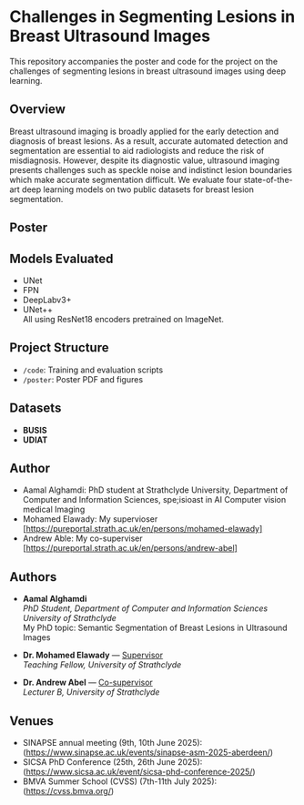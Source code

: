 # Challenges in Segmenting Lesions in Breast Ultrasound Images

This repository accompanies the poster and code for the project on the challenges of segmenting lesions in breast ultrasound images using deep learning.

## Overview
Breast ultrasound imaging is broadly applied for the early detection and diagnosis of breast lesions. As a result, accurate automated detection and segmentation are essential to aid radiologists and reduce the risk of misdiagnosis. However, despite its diagnostic value, ultrasound imaging presents challenges such as speckle noise and indistinct lesion boundaries which make accurate segmentation difficult. We evaluate four state-of-the-art deep learning models on two public datasets for breast lesion segmentation.


## Poster
<!-- See `poster/Challenges_Breast_Ultrasound_Segmentation.pdf` for the summary of results and methods. -->

## Models Evaluated
- UNet
- FPN
- DeepLabv3+ 
- UNet++  
All using ResNet18 encoders pretrained on ImageNet.

## Project Structure
- `/code`: Training and evaluation scripts
- `/poster`: Poster PDF and figures

## Datasets
- **BUSIS**
- **UDIAT**

## Author
- Aamal Alghamdi: PhD student at Strathclyde University, Department of Computer and Information Sciences, spe;isioast in AI Computer vision medical Imaging 
- Mohamed Elawady: My supervioser [https://pureportal.strath.ac.uk/en/persons/mohamed-elawady]
- Andrew Able: My co-superviser [https://pureportal.strath.ac.uk/en/persons/andrew-abel] 

## Authors
- **Aamal Alghamdi**  
  *PhD Student, Department of Computer and Information Sciences*  
  *University of Strathclyde*  
  My PhD topic: Semantic Segmentation of Breast Lesions in Ultrasound Images
  
- **Dr. Mohamed Elawady** — [Supervisor](https://pureportal.strath.ac.uk/en/persons/mohamed-elawady)  
  *Teaching Fellow, University of Strathclyde*

- **Dr. Andrew Abel** — [Co-supervisor](https://pureportal.strath.ac.uk/en/persons/andrew-abel)  
  *Lecturer B, University of Strathclyde*

## Venues 
- SINAPSE annual meeting (9th, 10th June 2025): (https://www.sinapse.ac.uk/events/sinapse-asm-2025-aberdeen/)
- SICSA PhD Conference (25th, 26th June 2025): (https://www.sicsa.ac.uk/event/sicsa-phd-conference-2025/)
- BMVA Summer School (CVSS) (7th-11th July 2025): (https://cvss.bmva.org/)


